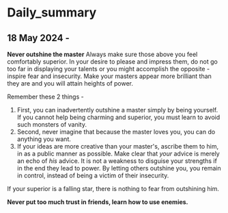 # Daily_summary

## 18 May 2024 -

**Never outshine the master**
Always make sure those above you feel comfortably superior. In your desire to please and impress them, do not go too far in displaying your talents or you might accomplish the opposite - inspire fear and insecurity. Make your masters appear more brilliant than they are and you will attain heights of power.

Remember these 2 things - 
1. First, you can inadvertently outshine a master simply by being yourself. If you cannot help being charming and superior, you must learn to avoid such monsters of vanity.
2. Second, never imagine that because the master loves you, you can do anything you want.
3. If your ideas are more creative than your master's, ascribe them to him, in as a public manner as possible. Make clear that *your* advice is merely an echo of *his* advice.
It is not a weakness to disguise your strengths if in the end they lead to power. By letting others outshine you, you remain in control, instead of being a victim of their insecurity.

If your superior is a falling star,  there is nothing to fear from outshining him.

**Never put too much trust in friends, learn how to use enemies.**
